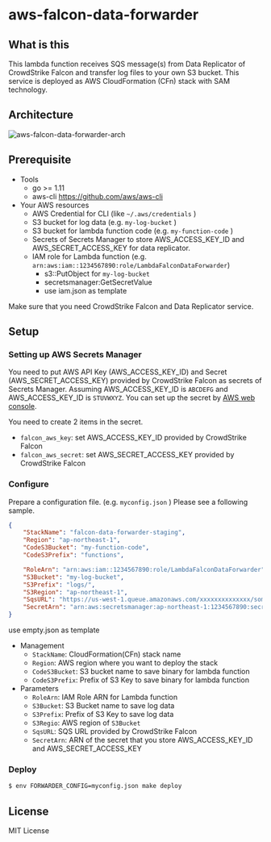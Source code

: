 # aws-falcon-data-forwarder

## What is this

This lambda function receives SQS message(s) from Data Replicator of CrowdStrike Falcon and transfer log files to your own S3 bucket. This service is deployed as AWS CloudFormation (CFn) stack with SAM technology.

## Architecture

![aws-falcon-data-forwarder-arch](https://user-images.githubusercontent.com/605953/43566627-0bc5ce66-966a-11e8-8e04-3c7a24b123b7.png)

## Prerequisite

- Tools
  - go >= 1.11
  - aws-cli https://github.com/aws/aws-cli
- Your AWS resources
  - AWS Credential for CLI (like `~/.aws/credentials` )
  - S3 bucket for log data (e.g. `my-log-bucket` )
  - S3 bucket for lambda function code (e.g. `my-function-code` )
  - Secrets of Secrets Manager to store AWS_ACCESS_KEY_ID and AWS_SECRET_ACCESS_KEY for data replicator.
  - IAM role for Lambda function (e.g. `arn:aws:iam::1234567890:role/LambdaFalconDataForwarder`)
    - s3::PutObject for `my-log-bucket`
    - secretsmanager:GetSecretValue
    - use iam.json as template

Make sure that you need CrowdStrike Falcon and Data Replicator service.

## Setup

### Setting up AWS Secrets Manager

You need to put AWS API Key (AWS_ACCESS_KEY_ID) and Secret (AWS_SECRET_ACCESS_KEY) provided by CrowdStrike Falcon as secrets of Secrets Manager. Assuming AWS_ACCESS_KEY_ID is `ABCDEFG` and AWS_ACCESS_KEY_ID is `STUVWXYZ`. You can set up the secret by [AWS web console](https://ap-northeast-1.console.aws.amazon.com/secretsmanager).

You need to create 2 items in the secret.

- `falcon_aws_key`: set AWS_ACCESS_KEY_ID provided by CrowdStrike Falcon
- `falcon_aws_secret`: set AWS_SECRET_ACCESS_KEY provided by CrowdStrike Falcon

### Configure

Prepare a configuration file. (e.g. `myconfig.json` ) Please see a following sample.

```json
{
    "StackName": "falcon-data-forwarder-staging",
    "Region": "ap-northeast-1",
    "CodeS3Bucket": "my-function-code",
    "CodeS3Prefix": "functions",

    "RoleArn": "arn:aws:iam::1234567890:role/LambdaFalconDataForwarder",
    "S3Bucket": "my-log-bucket",
    "S3Prefix": "logs/",
    "S3Region": "ap-northeast-1",
    "SqsURL": "https://us-west-1.queue.amazonaws.com/xxxxxxxxxxxxxx/some-queue-name",
    "SecretArn": "arn:aws:secretsmanager:ap-northeast-1:1234567890:secret:your-secret-name-4UqOs6"
}
```
use empty.json as template

- Management
  - `StackName`: CloudFormation(CFn) stack name
  - `Region`: AWS region where you want to deploy the stack
  - `CodeS3Bucket`: S3 bucket name to save binary for lambda function
  - `CodeS3Prefix`: Prefix of S3 Key to save binary for lambda function
- Parameters
  - `RoleArn`: IAM Role ARN for Lambda function
  - `S3Bucket`: S3 Bucket name to save log data
  - `S3Prefix`: Prefix of S3 Key to save log data
  - `S3Regio`: AWS region of `S3Bucket`
  - `SqsURL`: SQS URL provided by CrowdStrike Falcon
  - `SecretArn`: ARN of the secret that you store AWS_ACCESS_KEY_ID and AWS_SECRET_ACCESS_KEY

### Deploy

```bash
$ env FORWARDER_CONFIG=myconfig.json make deploy
```

## License

MIT License

